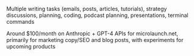Multiple writing tasks (emails, posts, articles, tutorials), strategy discussions, planning, coding, podcast planning, presentations, terminal commands

Around $100/month on Anthropic + GPT-4 APIs for microlaunch.net, primarily for marketing copy/SEO and blog posts, with experiments for upcoming products
